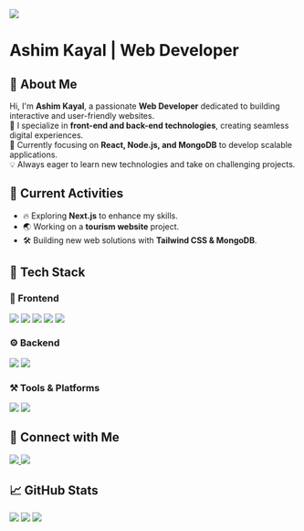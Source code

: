 <p>
  <img src="https://i.ibb.co.com/8g53sZN1/DALL-E-2025-02-05-12-19-16-A-sleek-modern-tech-themed-banner-for-a-web-developer-named-Ashim-Kayal-T.webp">
</p>

# Ashim Kayal | Web Developer  

## :wave: About Me  
Hi, I'm **Ashim Kayal**, a passionate **Web Developer** dedicated to building interactive and user-friendly websites.  
:rocket: I specialize in **front-end and back-end technologies**, creating seamless digital experiences.  
:dart: Currently focusing on **React, Node.js, and MongoDB** to develop scalable applications.  
:bulb: Always eager to learn new technologies and take on challenging projects.  

## :seedling: Current Activities  
- :fire: Exploring **Next.js** to enhance my skills.  
- :earth_asia: Working on a **tourism website** project.  
- :hammer_and_wrench: Building new web solutions with **Tailwind CSS & MongoDB**.  

## :wrench: Tech Stack  

### :art: Frontend  
<p>
  <img src="https://img.shields.io/badge/-HTML5-E34F26?style=flat-square&logo=html5&logoColor=white" />
  <img src="https://img.shields.io/badge/-CSS3-1572B6?style=flat-square&logo=css3" />
  <img src="https://img.shields.io/badge/-JavaScript-F7DF1E?style=flat-square&logo=javascript&logoColor=black" />
  <img src="https://img.shields.io/badge/-React-61DAFB?style=flat-square&logo=react&logoColor=black" />
  <img src="https://img.shields.io/badge/-Tailwind%20CSS-06B6D4?style=flat-square&logo=tailwind-css" />
</p>

### :gear: Backend  
<p>
  <img src="https://img.shields.io/badge/-Node.js-339933?style=flat-square&logo=node.js&logoColor=white" />
  <img src="https://img.shields.io/badge/-MongoDB-47A248?style=flat-square&logo=mongodb&logoColor=white" />
</p>

### :hammer_and_pick: Tools & Platforms  
<p>
  <img src="https://img.shields.io/badge/-GitHub-181717?style=flat-square&logo=github" />
  <img src="https://img.shields.io/badge/-VS%20Code-007ACC?style=flat-square&logo=visual-studio-code" />
</p>

## :link: Connect with Me  
<p>
  <a href="https://github.com/Ashimkayal4">
    <img src="https://img.shields.io/badge/GitHub-ashimkayal-black?style=flat-square&logo=github" />
  </a>
  <a href="https://www.linkedin.com/in/ashim-kayal-a0899128b/">
    <img src="https://img.shields.io/badge/LinkedIn-Ashim%20Kayal-blue?style=flat-square&logo=linkedin" />
  </a>
</p>

## :chart_with_upwards_trend: GitHub Stats  
<p>
  <img src="https://github-readme-stats.vercel.app/api?username=Ashimkayal4&show_icons=true&theme=radical" />
  <img src="https://github-readme-stats.vercel.app/api/top-langs/?username=Ashimkayal4&layout=compact&theme=radical" />
  <img src="https://github-readme-streak-stats.herokuapp.com/?user=Ashimkayal4&theme=radical" />
</p>

